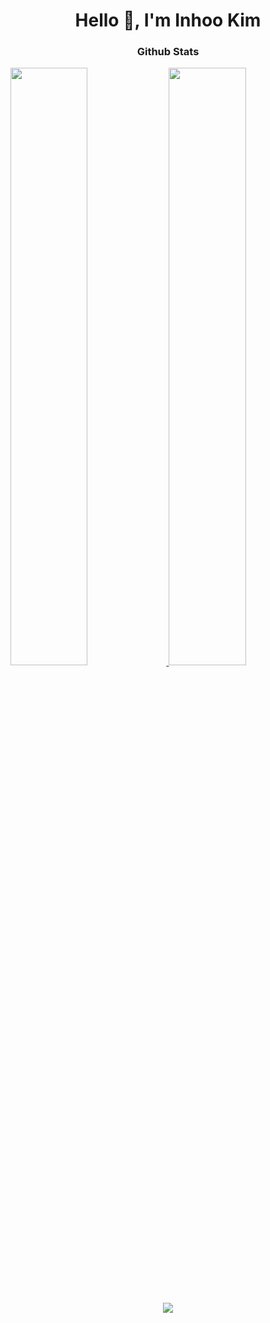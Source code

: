 <h1 align="center">Hello 👋, I'm Inhoo Kim </h1>


<h3 align="center">Github Stats</h3>
<p align="left">
  <a href="https://github.com/itstimi-X">
  <img width="49.5%" src="https://github-readme-stats-sigma-five.vercel.app/api?username=itstimi-X&show_icons=true&theme=gruvbox&hide_border=true" />
    <img width="49.5%" src="https://github-readme-streak-stats.herokuapp.com/?user=itstimi-X&theme=gruvbox&hide_border=true" />
  </a>
</p>
<br>


<p align="center">
 <a href="https://hits.seeyoufarm.com"><img src="[![Hits](https://hits.seeyoufarm.com/api/count/incr/badge.svg?url=https%3A%2F%2Fgithub.com%2Fitstimi-X&count_bg=%23C37EE5&title_bg=%23555555&icon=&icon_color=%23C995E1&title=hits&edge_flat=false)](https://hits.seeyoufarm.com)"/></a>
</p>   
